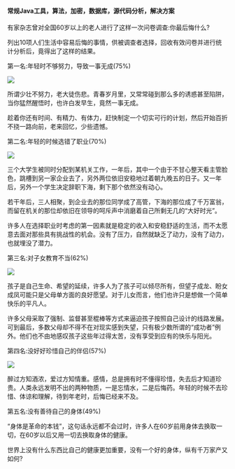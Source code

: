 #### 常规Java工具，算法，加密，数据库，源代码分析，解决方案

有家杂志曾对全国60岁以上的老人进行了这样一次问卷调查:你最后悔什么?

列出10项人们生活中容易后悔的事情，供被调查者选择，回收有效问卷并进行统计分析后，竟得出了这样的结果。

第一名:年轻时不够努力，导致一事无成(75%)

![](https://github.com/silence940109/Java/blob/master/image/desktop1.jpg)

所谓少壮不努力，老大徒伤悲。青春岁月里，又常常碰到那么多的诱惑甚至陷阱，当你猛然醒悟时，也许白发早生，竟然一事无成。

趁着你还有时间、有精力、有体力，赶快制定一个切实可行的计划，然后开始百折不挠一路向前，老来回忆，少些遗憾。

第二名:年轻的时候选错了职业(70%)

![](https://github.com/silence940109/Java/blob/master/image/desktop2.jpg)

三个大学生被同时分配到某机关工作，一年后，其中一个由于不甘心整天看主管脸色，跳槽到另一家企业去了，另外两位依旧安稳地过着朝九晚五的日子。又一年后，另外一个学生决定辞职下海，剩下那个依然没有动心。

若干年后，三人相聚，到企业去的那位同学成了高管，下海的那位成了千万富翁，而留在机关的那位却依旧在领导的呵斥声中消磨着自己所剩无几的“大好时光”。

许多人在选择职业时考虑的第一因素就是稳定的收入和安稳舒适的生活，而不太愿意去面对那些具有挑战性的机会。没有了压力，自然就缺乏了动力，没有了动力，也就埋没了潜力。

第三名:对子女教育不当(62%)

![](https://github.com/silence940109/Java/blob/master/image/desktop3.jpg)

孩子是自己生命、希望的延续，许多人为了孩子可以倾尽所有，但望子成龙、盼女成凤可能只是父母单方面的良好愿望。对于儿女而言，他们也许只是想做一个简单快乐的平凡人。

许多父母采取了强制、监督甚至棍棒等方式来逼迫孩子按照自己设计的线路发展。可到最后，多数父母却不得不在对现实感到失望，只有极少数所谓的“成功者”例外。他们也不由地感叹孩子这些年过得太苦，没有享受到应有的快乐与阳光。

第四名:没好好珍惜自己的伴侣(57%)

![](https://github.com/silence940109/Java/blob/master/image/desktop4.jpg)

醉过方知酒浓，爱过方知情重。感情，总是拥有时不懂得珍惜，失去后才知道珍贵。人类永远发明不出的两种物质，一是忘情水，二是后悔药。年轻的时候不去珍惜、体谅和理解，待到年老时，后悔已经来不及。

第五名:没有善待自己的身体(49%)

“身体是革命的本钱”，这句话永远都不会过时，许多人在60岁前用身体去换取一切，在60岁以后又用一切去换取身体的健康。

世界上没有什么东西比自己的健康更加重要，没有一个好的身体，纵有千万家产又如何?
